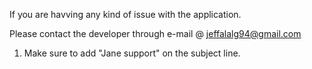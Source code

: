 If you are havving any kind of issue with the application.

Please contact the developer through e-mail @ jeffalalg94@gmail.com

1. Make sure to add "Jane support" on the subject line.  
